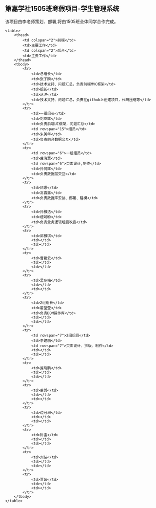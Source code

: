 <h2>第嘉学社1505班寒假项目-学生管理系统</h2>

<p>该项目由李老师策划、部署,将由1505班全体同学合作完成。</p>

	<table>
		<thead>
			<td colspan="2">前端</td>
			<td>主要工作</td>
			<td colspan="2">后台</td>
			<td>主要工作</td>
		</thead>
		<tbody>
			<tr>
				<td>总组长</td>
				<td>张子腾</td>
				<td>技术支持、问题汇总，负责前端MVC框架</td>
				<td>组长</td>
				<td>从洋</td>
				<td>技术支持、问题汇总，负责在github上创建项目，代码压缩等</td>
			</tr>
			<tr>
				<td>一组组长</td>
				<td>刘亚辉</td>
				<td>负责前端UI框架，问题汇总</td>
				<td rowspan="15">组员</td>
				<td>朱美华</td>
				<td>负责前台数据交互</td>
			</tr>
			<tr>
				<td rowspan="6">一组组员</td>
				<td>冀海慧</td>
				<td rowspan="6">页面设计,制作</td>
				<td>孙何辉</td>
				<td>负责数据层交互</td>
			</tr>
			<tr>
				<td>祁娜</td>
				<td>高露露</td>
				<td>负责数据库安装、部署、建模</td>
			</tr>
			<tr>
				<td>孙雅洁</td>
				<td>檀盼盼</td>
				<td>负责业务逻辑增删改查</td>
			</tr>
			<tr>
				<td>郭雅琪</td>
				<td></td>
				<td></td>
			</tr>
			<tr>
				<td>曹艳云</td>
				<td></td>
				<td></td>
			</tr>
			<tr>
				<td>孟冬梅</td>
				<td></td>
				<td></td>
			</tr>
			<tr>
				<td>2组组长</td>
				<td>翟莹莹</td>
				<td>负责DOM操作库</td>
				<td></td>
				<td></td>
			</tr>
			<tr>
				<td rowspan="7">2组组员</td>
				<td>李建丽</td>
				<td rowspan="7">页面设计、排版、制作</td>
				<td></td>
				<td></td>
			</tr>
			<tr>
				<td>冀晓鹏</td>
				<td></td>
				<td></td>
			</tr>
			<tr>
				<td>董哲</td>
				<td></td>
				<td></td>
			</tr>
			<tr>
				<td>边冠洲</td>
				<td></td>
				<td></td>
			</tr>
			<tr>
				<td>陈雷</td>
				<td></td>
				<td></td>
			</tr>
			<tr>
				<td>刘丛</td>
				<td></td>
				<td></td>
			</tr>
			<tr>
				<td>贾茹</td>
				<td></td>
				<td></td>
			</tr>
		</tbody>				
	</table>







